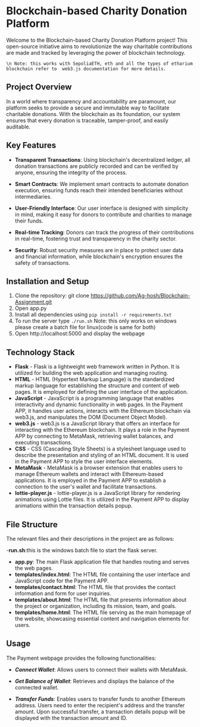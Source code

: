 # Blockchain-based Charity Donation Platform

Welcome to the Blockchain-based Charity Donation Platform project! This open-source initiative aims to revolutionize the way charitable contributions are made and tracked by leveraging the power of blockchain technology.

    \n Note: this works with SepoliaETH, eth and all the types of etharium blockchain refer to  web3.js documentation for more details.

## Project Overview

In a world where transparency and accountability are paramount, our platform seeks to provide a secure and immutable way to facilitate charitable donations. With the blockchain as its foundation, our system ensures that every donation is traceable, tamper-proof, and easily auditable.

## Key Features

- **Transparent Transactions**: Using blockchain's decentralized ledger, all donation transactions are publicly recorded and can be verified by anyone, ensuring the integrity of the process.

- **Smart Contracts**: We implement smart contracts to automate donation execution, ensuring funds reach their intended beneficiaries without intermediaries.

- **User-Friendly Interface**: Our user interface is designed with simplicity in mind, making it easy for donors to contribute and charities to manage their funds.

- **Real-time Tracking**: Donors can track the progress of their contributions in real-time, fostering trust and transparency in the charity sector.

- **Security**: Robust security measures are in place to protect user data and financial information, while blockchain's encryption ensures the safety of transactions.

## Installation and Setup

1. Clone the repository:
git clone https://github.com/Ag-hosh/Blockchain-Assignment.git
2. Open app.py
3. Install all dependencies using `pip install -r requirements.txt`
4. To run the server type `./run.sh`
    Note: this only works on windows please create a batch file for linux(code is same for both)
5. Open http://localhost:5000 and display the webpage

## Technology Stack

- **Flask** - Flask is a lightweight web framework written in Python. It is utilized for building the web application and managing routing.
- **HTML** - HTML (Hypertext Markup Language) is the standardized markup language for establishing the structure and content of web pages. It is employed for defining the user interface of the application.
- **JavaScript** - JavaScript is a programming language that enables interactivity and dynamic functionality in web pages. In the Payment APP, it handles user actions, interacts with the Ethereum blockchain via web3.js, and manipulates the DOM (Document Object Model).
- **web3.js** - web3.js is a JavaScript library that offers an interface for interacting with the Ethereum blockchain. It plays a role in the Payment APP by connecting to MetaMask, retrieving wallet balances, and executing transactions.
- **CSS** - CSS (Cascading Style Sheets) is a stylesheet language used to describe the presentation and styling of an HTML document. It is used in the Payment APP to style the user interface elements.
- **MetaMask** - MetaMask is a browser extension that enables users to manage Ethereum wallets and interact with Ethereum-based applications. It is employed in the Payment APP to establish a connection to the user's wallet and facilitate transactions.
- **lottie-player.js** - lottie-player.js is a JavaScript library for rendering animations using Lottie files. It is utilized in the Payment APP to display animations within the transaction details popup.



## File Structure
The relevant files and their descriptions in the project are as follows:

-**run.sh**:this is the windows batch file to start the flask server.
- **app.py**: The main Flask application file that handles routing and serves the web pages.
- **templates/index.html**: The HTML file containing the user interface and JavaScript code for the Payment APP.
- **templates/contact.html**: The HTML file that provides the contact information and form for user inquiries.
- **templates/about.html**: The HTML file that presents information about the project or organization, including its mission, team, and goals.
- **templates/home.html**: The HTML file serving as the main homepage of the website, showcasing essential content and navigation elements for users.


## Usage

The Payment webpage provides the following functionalities:

- ***Connect Wallet***: Allows users to connect their wallets with MetaMask.

- ***Get Balance of Wallet***: Retrieves and displays the balance of the connected wallet.

- ***Transfer Funds***: Enables users to transfer funds to another Ethereum address. Users need to enter the recipient's address and the transfer amount. Upon successful transfer, a transaction details popup will be displayed with the transaction amount and ID.


